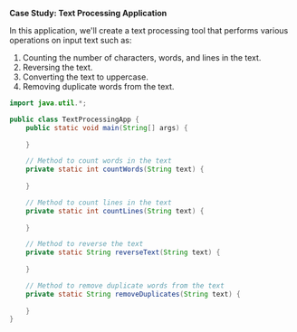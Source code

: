 **Case Study: Text Processing Application**

In this application, we'll create a text processing tool that performs various operations on input text such as:

1. Counting the number of characters, words, and lines in the text.
2. Reversing the text.
3. Converting the text to uppercase.
4. Removing duplicate words from the text.

```java
import java.util.*;

public class TextProcessingApp {
    public static void main(String[] args) {
       
    }

    // Method to count words in the text
    private static int countWords(String text) {
        
    }

    // Method to count lines in the text
    private static int countLines(String text) {
        
    }

    // Method to reverse the text
    private static String reverseText(String text) {
        
    }

    // Method to remove duplicate words from the text
    private static String removeDuplicates(String text) {
        
    }
}
```
